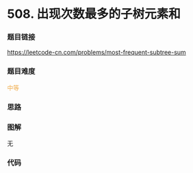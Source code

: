 # 508. 出现次数最多的子树元素和

### 题目链接

https://leetcode-cn.com/problems/most-frequent-subtree-sum

### 题目难度

<font color=#F0AD4E>中等</font>

### 思路



### 图解

无

### 代码

```python
```